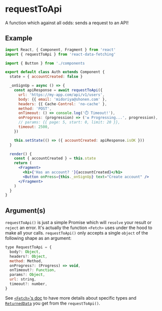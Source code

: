 # requestToApi

A function which against all odds: sends a request to an API!

## Example

```jsx
import React, { Component, Fragment } from 'react'
import { requestToApi } from 'react-data-fetching'

import { Button } from './components

export default class Auth extends Component {
  state = { accountCreated: false }

  _onSignUp = async () => {
    const apiResponse = await requestToApi({
      url: 'https://my-app.com/api/v1/users',
      body: {{ email: 'midoriya@shonen.com' },
      headers: {{ Cache-Control: 'no-cache' },
      method: 'POST',
      onTimeout: () => console.log('⏱️ Timeout!'),
      onProgress: (progression) => ('♻️ Progressing...', progression),
      // params: {{ page: 5, start: 0, limit: 20 }},
      timeout: 2500,
    })

    this.setState(() => ({ accountCreated: apiResponse.isOK }))
  }

  render() {
    const { accountCreated } = this.state
    return (
      <Fragment>
        <h1>{'Has an account? '}{accountCreated}</h1>
        <Button onPress={this._onSignUp} text="Create account" />
      </Fragment>
    )
  }
}
```

## Argument(s)

`requestToApi()` is just a simple Promise which will `resolve` your result or `reject` an error. It's actually the function `<Fetch>` uses under the hood to make all your calls. `requestToApi()` only accepts a single `object` of the following shape as an argument:

```js
type RequestToApi = {
  body?: Object,
  headers?: Object,
  method: Method,
  onProgress?: (Progress) => void,
  onTimeout?: Function,
  params?: Object,
  url: string,
  timeout?: number,
}
```

See [`<Fetch>`'s doc](Fetch.md) to have more details about specific types and [`ReturnedData`](Fetch.md#returneddata) you get from the `requestToApi()`.
